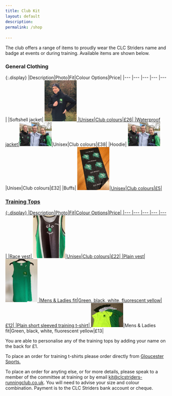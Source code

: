 ```yaml
---
title: Club Kit
layout: default
description:
permalink: /shop

---
```


The club offers a range of items to proudly wear the CLC Striders name and badge at events or during training. Available items are shown below.

### General Clothing

{:.display}
|Description|Photo|Fit|Colour Options|Price|
|--- |--- |--- |--- |--- |
|Softshell jacket| <a href="/images/kit/Softshell_jacket.jpg"><img src=" /images/kit/Softshell_jacket.jpg" width="100"> |Unisex|Club colours|£26|
|Waterproof jacket|<a href="/images/kit/kit_2.jpg"><img src=" /images/kit/kit_2.jpg" width="100"></a>|Unisex|Club colours|£38|
|Hoodie| <a href="/images/kit/kit_2.jpg"><img src=" /images/kit/kit_2.jpg" width="100"></a>|Unisex|Club colours|£32|
|Buffs| <a href="/images/kit/Buff.jpg"><img src=" /images/kit/Buff.jpg" width="100">|Unisex|Club colours|£5|

### Training Tops

{:.display}
|Description|Photo|Fit|Colour Options|Price|
|--- |--- |--- |--- |--- |
|Race vest| <a href="/images/kit/Race_vest_1.jpg"><img src=" /images/kit/Race_vest_1.jpg" width="100">|Unisex|Club colours|£22|
|Plain vest| <a href="/images/kit/Plain_vest.jpg"><img src=" /images/kit/Plain_vest.jpg" width="100"> |Mens & Ladies fit|Green, black, white, fluorescent yellow|£12|
|Plain short sleeved training t-shirt| <a href="/images/kit/Kit2018_01.jpg"><img src=" /images/kit/Kit2018_01.jpg" width="100"></a>|Mens & Ladies fit|Green, black, white, fluorescent yellow|£13|

You are able to personalise any of the training tops by adding your name on the back for £1.

To place an order for training t-shirts please order directly from <a href="https://www.gloucestersports.com/shop-category.php?Cat=62">Gloucester Sports.</a>
  
To place an order for anyting else, or for more details, please speak to a member of the committee at training or by email <kit@clcstriders-runningclub.co.uk>. You will need to advise your size and colour combination. Payment is to the CLC Striders bank account or cheque.
